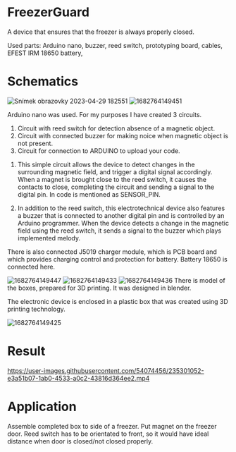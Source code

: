 # FreezerGuard
A device that ensures that the freezer is always properly closed.

Used parts: Arduino nano, buzzer, reed switch, prototyping board, cables, EFEST IRM 18650 battery, 

# Schematics

![Snímek obrazovky 2023-04-29 182551](https://user-images.githubusercontent.com/54074456/235313189-8449f59e-2fb7-4581-a98b-de16451e75fb.png)
![1682764149451](https://user-images.githubusercontent.com/54074456/235298862-23b206b2-58fa-4594-8f9a-ad2c546d3400.jpg)

Arduino nano was used. For my purposes I have created 3 circuits. 
1) Circuit with reed switch for detection absence of a magnetic object.
2) Circuit with connected buzzer for making noice when magnetic object is not present.
3) Circuit for connection to ARDUINO to upload your code.


1. This simple circuit allows the device to detect changes in the surrounding magnetic field, and trigger a digital signal accordingly. When a magnet is brought close to the reed switch, it causes the contacts to close, completing the circuit and sending a signal to the digital pin. In code is mentioned as SENSOR_PIN.

2. In addition to the reed switch, this electrotechnical device also features a buzzer that is connected to another digital pin and is controlled by an Arduino programmer. When the device detects a change in the magnetic field using the reed switch, it sends a signal to the buzzer which plays implemented melody.

There is also connected J5019 charger module, which is PCB board and which provides charging control and protection for battery. Battery 18650 is connected here.

![1682764149447](https://user-images.githubusercontent.com/54074456/235300466-ec190311-f4a8-4495-af94-9ae1cf9c0a21.jpg)
![1682764149433](https://user-images.githubusercontent.com/54074456/235300536-9408c71b-2f94-4414-ab65-c9944e0839b7.jpg)
![1682764149436](https://user-images.githubusercontent.com/54074456/235300607-8183496e-69de-454d-8d65-d406c9c8eb3a.jpg)
There is model of the boxes, prepared for 3D printing. It was designed in blender.

The electronic device is enclosed in a plastic box that was created using 3D printing technology.

![1682764149425](https://user-images.githubusercontent.com/54074456/235300630-ff1c4f45-3f5e-4e0a-accc-90f923cb16f5.jpg)

# Result
https://user-images.githubusercontent.com/54074456/235301052-e3a51b07-1ab0-4533-a0c2-43816d364ee2.mp4

# Application
Assemble completed box to side of a freezer. Put magnet on the freezer door. Reed switch has to be orientated to front, so it would have ideal distance when door is closed/not closed properly.





